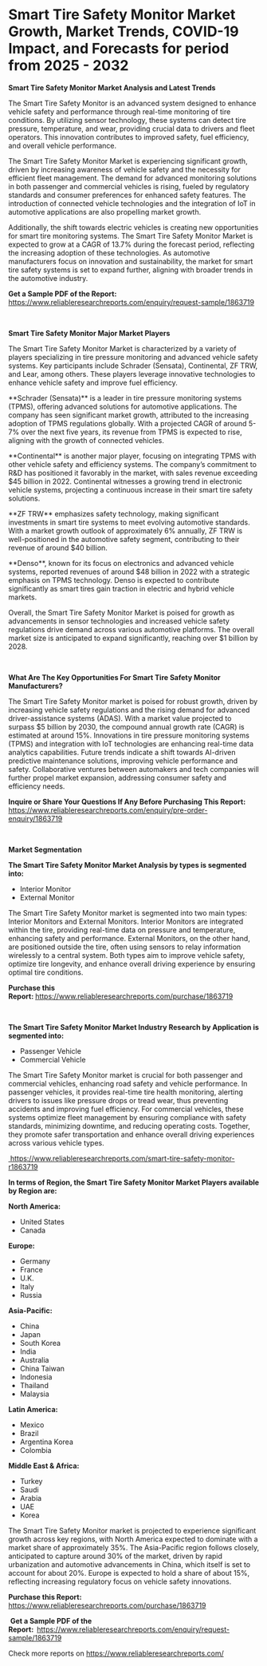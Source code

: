 <p><h1>Smart Tire Safety Monitor Market Growth, Market Trends, COVID-19 Impact, and Forecasts for period from 2025 - 2032</h1></p><p><strong>Smart Tire Safety Monitor Market Analysis and Latest Trends</strong></p>
<p><p>The Smart Tire Safety Monitor is an advanced system designed to enhance vehicle safety and performance through real-time monitoring of tire conditions. By utilizing sensor technology, these systems can detect tire pressure, temperature, and wear, providing crucial data to drivers and fleet operators. This innovation contributes to improved safety, fuel efficiency, and overall vehicle performance.</p><p>The Smart Tire Safety Monitor Market is experiencing significant growth, driven by increasing awareness of vehicle safety and the necessity for efficient fleet management. The demand for advanced monitoring solutions in both passenger and commercial vehicles is rising, fueled by regulatory standards and consumer preferences for enhanced safety features. The introduction of connected vehicle technologies and the integration of IoT in automotive applications are also propelling market growth.</p><p>Additionally, the shift towards electric vehicles is creating new opportunities for smart tire monitoring systems. The Smart Tire Safety Monitor Market is expected to grow at a CAGR of 13.7% during the forecast period, reflecting the increasing adoption of these technologies. As automotive manufacturers focus on innovation and sustainability, the market for smart tire safety systems is set to expand further, aligning with broader trends in the automotive industry.</p></p>
<p><strong>Get a Sample PDF of the Report:&nbsp;</strong> <a href="https://www.reliableresearchreports.com/enquiry/request-sample/1863719?utm_campaign=2222&utm_medium=2&utm_source=Github&utm_content=ia&utm_term=30032025&utm_id=smart-tire-safety-monitor">https://www.reliableresearchreports.com/enquiry/request-sample/1863719</a></p>
<p>&nbsp;</p>
<p><strong>Smart Tire Safety Monitor Major Market Players</strong></p>
<p><p>The Smart Tire Safety Monitor Market is characterized by a variety of players specializing in tire pressure monitoring and advanced vehicle safety systems. Key participants include Schrader (Sensata), Continental, ZF TRW, and Lear, among others. These players leverage innovative technologies to enhance vehicle safety and improve fuel efficiency.</p><p>**Schrader (Sensata)** is a leader in tire pressure monitoring systems (TPMS), offering advanced solutions for automotive applications. The company has seen significant market growth, attributed to the increasing adoption of TPMS regulations globally. With a projected CAGR of around 5-7% over the next five years, its revenue from TPMS is expected to rise, aligning with the growth of connected vehicles.</p><p>**Continental** is another major player, focusing on integrating TPMS with other vehicle safety and efficiency systems. The company’s commitment to R&D has positioned it favorably in the market, with sales revenue exceeding $45 billion in 2022. Continental witnesses a growing trend in electronic vehicle systems, projecting a continuous increase in their smart tire safety solutions.</p><p>**ZF TRW** emphasizes safety technology, making significant investments in smart tire systems to meet evolving automotive standards. With a market growth outlook of approximately 6% annually, ZF TRW is well-positioned in the automotive safety segment, contributing to their revenue of around $40 billion.</p><p>**Denso**, known for its focus on electronics and advanced vehicle systems, reported revenues of around $48 billion in 2022 with a strategic emphasis on TPMS technology. Denso is expected to contribute significantly as smart tires gain traction in electric and hybrid vehicle markets.</p><p>Overall, the Smart Tire Safety Monitor Market is poised for growth as advancements in sensor technologies and increased vehicle safety regulations drive demand across various automotive platforms. The overall market size is anticipated to expand significantly, reaching over $1 billion by 2028.</p></p>
<p>&nbsp;</p>
<p><strong>What Are The Key Opportunities For Smart Tire Safety Monitor Manufacturers?</strong></p>
<p><p>The Smart Tire Safety Monitor market is poised for robust growth, driven by increasing vehicle safety regulations and the rising demand for advanced driver-assistance systems (ADAS). With a market value projected to surpass $5 billion by 2030, the compound annual growth rate (CAGR) is estimated at around 15%. Innovations in tire pressure monitoring systems (TPMS) and integration with IoT technologies are enhancing real-time data analytics capabilities. Future trends indicate a shift towards AI-driven predictive maintenance solutions, improving vehicle performance and safety. Collaborative ventures between automakers and tech companies will further propel market expansion, addressing consumer safety and efficiency needs.</p></p>
<p><strong>Inquire or Share Your Questions If Any Before Purchasing This Report:</strong> <a href="https://www.reliableresearchreports.com/enquiry/pre-order-enquiry/1863719?utm_campaign=2222&utm_medium=2&utm_source=Github&utm_content=ia&utm_term=30032025&utm_id=smart-tire-safety-monitor">https://www.reliableresearchreports.com/enquiry/pre-order-enquiry/1863719</a></p>
<p>&nbsp;</p>
<p><strong>Market Segmentation</strong></p>
<p><strong>The Smart Tire Safety Monitor Market Analysis by types is segmented into:</strong></p>
<p><ul><li>Interior Monitor</li><li>External Monitor</li></ul></p>
<p><p>The Smart Tire Safety Monitor market is segmented into two main types: Interior Monitors and External Monitors. Interior Monitors are integrated within the tire, providing real-time data on pressure and temperature, enhancing safety and performance. External Monitors, on the other hand, are positioned outside the tire, often using sensors to relay information wirelessly to a central system. Both types aim to improve vehicle safety, optimize tire longevity, and enhance overall driving experience by ensuring optimal tire conditions.</p></p>
<p><strong>Purchase this Report:&nbsp;</strong><a href="https://www.reliableresearchreports.com/purchase/1863719?utm_campaign=2222&utm_medium=2&utm_source=Github&utm_content=ia&utm_term=30032025&utm_id=smart-tire-safety-monitor">https://www.reliableresearchreports.com/purchase/1863719</a></p>
<p>&nbsp;</p>
<p><strong>The Smart Tire Safety Monitor Market Industry Research by Application is segmented into:</strong></p>
<p><ul><li>Passenger Vehicle</li><li>Commercial Vehicle</li></ul></p>
<p><p>The Smart Tire Safety Monitor market is crucial for both passenger and commercial vehicles, enhancing road safety and vehicle performance. In passenger vehicles, it provides real-time tire health monitoring, alerting drivers to issues like pressure drops or tread wear, thus preventing accidents and improving fuel efficiency. For commercial vehicles, these systems optimize fleet management by ensuring compliance with safety standards, minimizing downtime, and reducing operating costs. Together, they promote safer transportation and enhance overall driving experiences across various vehicle types.</p></p>
<p><a href="https://www.reliableresearchreports.com/smart-tire-safety-monitor-r1863719?utm_campaign=2222&utm_medium=2&utm_source=Github&utm_content=ia&utm_term=30032025&utm_id=smart-tire-safety-monitor">&nbsp;https://www.reliableresearchreports.com/smart-tire-safety-monitor-r1863719</a></p>
<p><strong>In terms of Region, the Smart Tire Safety Monitor Market Players available by Region are:</strong></p>
<p>
    <p> <strong> North America: </strong>
        <ul>
            <li>United States</li>
            <li>Canada</li>
        </ul>
        </p> 
    <p> <strong> Europe: </strong>
        <ul>
            <li>Germany</li>
            <li>France</li>
            <li>U.K.</li>
            <li>Italy</li>
            <li>Russia</li>
        </ul>
        </p> 
    <p> <strong> Asia-Pacific: </strong>
        <ul>
            <li>China</li>
            <li>Japan</li>
            <li>South Korea</li>
            <li>India</li>
            <li>Australia</li>
            <li>China Taiwan</li>
            <li>Indonesia</li>
            <li>Thailand</li>
            <li>Malaysia</li>
        </ul>
        </p> 
    <p> <strong> Latin America: </strong>
        <ul>
            <li>Mexico</li>
            <li>Brazil</li>
            <li>Argentina Korea</li>
            <li>Colombia</li>
        </ul>
        </p> 
    <p> <strong> Middle East & Africa: </strong>
        <ul>
            <li>Turkey</li>
            <li>Saudi</li>
            <li>Arabia</li>
            <li>UAE</li>
            <li>Korea</li>
        </ul>
    </p>
    </p>
<p><p>The Smart Tire Safety Monitor market is projected to experience significant growth across key regions, with North America expected to dominate with a market share of approximately 35%. The Asia-Pacific region follows closely, anticipated to capture around 30% of the market, driven by rapid urbanization and automotive advancements in China, which itself is set to account for about 20%. Europe is expected to hold a share of about 15%, reflecting increasing regulatory focus on vehicle safety innovations.</p></p>
<p><strong>Purchase this Report: </strong><a href="https://www.reliableresearchreports.com/purchase/1863719?utm_campaign=2222&utm_medium=2&utm_source=Github&utm_content=ia&utm_term=30032025&utm_id=smart-tire-safety-monitor">https://www.reliableresearchreports.com/purchase/1863719</a></p>
<p>&nbsp;<strong>Get a Sample PDF of the Report:&nbsp;&nbsp;</strong><a href="https://www.reliableresearchreports.com/enquiry/request-sample/1863719?utm_campaign=2222&utm_medium=2&utm_source=Github&utm_content=ia&utm_term=30032025&utm_id=smart-tire-safety-monitor">https://www.reliableresearchreports.com/enquiry/request-sample/1863719</a></p>
<p><strong></strong></p>
<p>Check more reports on <a href="https://www.reliableresearchreports.com/?utm_campaign=2222&utm_medium=2&utm_source=Github&utm_content=ia&utm_term=30032025&utm_id=smart-tire-safety-monitor">https://www.reliableresearchreports.com/</a></p>